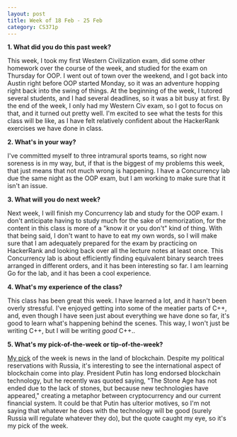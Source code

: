 ```yaml
---
layout: post
title: Week of 18 Feb - 25 Feb
category: CS371p
---
```


__1. What did you do this past week?__

This week, I took my first Western Civilization exam, did some other homework over the course of the week, and studied for the exam on Thursday for OOP. I went out of town over the weekend, and I got back into Austin right before OOP started Monday, so it was an adventure hopping right back into the swing of things. At the beginning of the week, I tutored several students, and I had several deadlines, so it was a bit busy at first. By the end of the week, I only had my Western Civ exam, so I got to focus on that, and it turned out pretty well. I'm excited to see what the tests for this class will be like, as I have felt relatively confident about the HackerRank exercises we have done in class.

__2. What's in your way?__

I've committed myself to three intramural sports teams, so right now soreness is in my way, but, if that is the biggest of my problems this week, that just means that not much wrong is happening. I have a Concurrency lab due the same night as the OOP exam, but I am working to make sure that it isn't an issue.

 __3. What will you do next week?__

Next week, I will finish my Concurrency lab and study for the OOP exam. I don't anticipate having to study much for the sake of memorization, for the content in this class is more of a "know it or you don't" kind of thing. With that being said, I don't want to have to eat my own words, so I will make sure that I am adequately prepared for the exam by practicing on HackerRank and looking back over all the lecture notes at least once. This Concurrency lab is about efficiently finding equivalent binary search trees arranged in different orders, and it has been interesting so far. I am learning Go for the lab, and it has been a cool experience.

__4. What's my experience of the class?__

This class has been great this week. I have learned a lot, and it hasn't been overly stressful. I've enjoyed getting into some of the meatier parts of C++, and, even though I have seen just about everything we have done so far, it's good to learn what's happening behind the scenes. This way, I won't just be writing C++, but I will be writing *good* C++.. 

__5. What's my pick-of-the-week or tip-of-the-week?__

[My pick](https://www.youtube.com/watch?v=-Toso2Cd_30) of the week is news in the land of blockchain. Despite my political reservations with Russia, it's interesting to see the international aspect of blockchain come into play. President Putin has long endorsed blockchain technology, but he recently was quoted saying, "The Stone Age has not ended due to the lack of stones, but because new technologies have appeared," creating a metaphor between cryptocurrency and our current financial system. It could be that Putin has ulterior motives, so I'm not saying that whatever he does with the technology will be good (surely Russia will regulate whatever they do), but the quote caught my eye, so it's my pick of the week.
